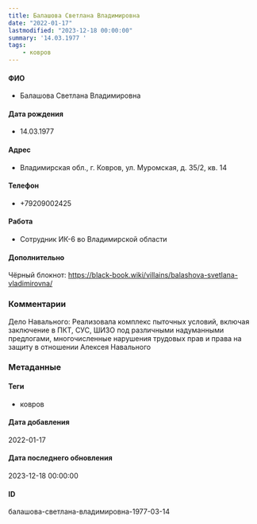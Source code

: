 ```yaml
---
title: Балашова Светлана Владимировна
date: "2022-01-17"
lastmodified: "2023-12-18 00:00:00"
summary: '14.03.1977 '
tags: 
    - ковров
---
```

<!--# pp1-->
<!--## Фигурант-->
<!--### Личные данные-->
#### ФИО
- Балашова Светлана Владимировна
#### Дата рождения
- 14.03.1977
#### Адрес
- Владимирская обл., г. Ковров, ул. Муромская, д. 35/2, кв. 14
#### Телефон
- +79209002425
#### Работа
- Сотрудник ИК-6 во Владимирской области
#### Дополнительно
Чёрный блокнот:
https://black-book.wiki/villains/balashova-svetlana-vladimirovna/
### Комментарии
Дело Навального: Реализовала комплекс пыточных условий, включая заключение в ПКТ, СУС, ШИЗО под различными надуманными предлогами, многочисленные нарушения трудовых прав и права на защиту в отношении Алексея Навального
### Метаданные
#### Теги
- ковров
#### Дата добавления
2022-01-17
#### Дата последнего обновления
2023-12-18 00:00:00
#### ID
балашова-светлана-владимировна-1977-03-14
<!--## END;-->
